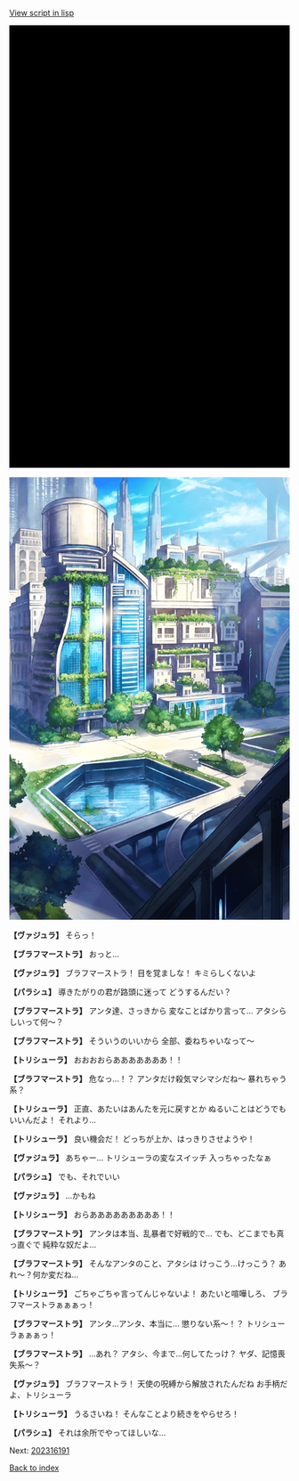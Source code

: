[View script in lisp](../scripts/202316183.txt)

![bg_black.png](../images/backgrounds/bg_black.png)

![in_city.png](../images/backgrounds/in_city.png)

**【ヴァジュラ】**
そらっ！

**【ブラフマーストラ】**
おっと…

**【ヴァジュラ】**
ブラフマーストラ！
目を覚ましな！
キミらしくないよ

**【パラシュ】**
導きたがりの君が路頭に迷って
どうするんだい？

**【ブラフマーストラ】**
アンタ達、さっきから
変なことばかり言って…
アタシらしいって何～？

**【ブラフマーストラ】**
そういうのいいから
全部、委ねちゃいなって～

**【トリシューラ】**
おおおおらあああああああ！！

**【ブラフマーストラ】**
危なっ…！？
アンタだけ殺気マシマシだね～
暴れちゃう系？

**【トリシューラ】**
正直、あたいはあんたを元に戻すとか
ぬるいことはどうでもいいんだよ！
それより…

**【トリシューラ】**
良い機会だ！
どっちが上か、はっきりさせようや！

**【ヴァジュラ】**
あちゃー…
トリシューラの変なスイッチ
入っちゃったなぁ

**【パラシュ】**
でも、それでいい

**【ヴァジュラ】**
…かもね

**【トリシューラ】**
おらあああああああああ！！

**【ブラフマーストラ】**
アンタは本当、乱暴者で好戦的で…
でも、どこまでも真っ直ぐで
純粋な奴だよ…

**【ブラフマーストラ】**
そんなアンタのこと、アタシは
けっこう…けっこう？
あれ～？何か変だね…

**【トリシューラ】**
ごちゃごちゃ言ってんじゃないよ！
あたいと喧嘩しろ、
ブラフマーストラぁぁぁっ！

**【ブラフマーストラ】**
アンタ…アンタ、本当に…
懲りない系～！？
トリシューラぁぁぁっ！

**【ブラフマーストラ】**
…あれ？
アタシ、今まで…何してたっけ？
ヤダ、記憶喪失系～？

**【ヴァジュラ】**
ブラフマーストラ！
天使の呪縛から解放されたんだね
お手柄だよ、トリシューラ

**【トリシューラ】**
うるさいね！
そんなことより続きをやらせろ！

**【パラシュ】**
それは余所でやってほしいな…


Next: [202316191](202316191.md)

[Back to index](index.md)
